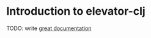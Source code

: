 # Introduction to elevator-clj

TODO: write [great documentation](http://jacobian.org/writing/what-to-write/)
